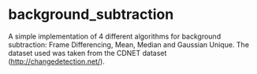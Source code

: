 # background_subtraction
 A simple implementation of 4 different algorithms for background subtraction: Frame Differencing, Mean, Median and Gaussian Unique. The dataset used was taken from the CDNET dataset (http://changedetection.net/).
